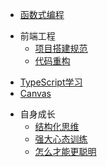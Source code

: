 * [函数式编程](functional-programming/%E5%87%BD%E6%95%B0%E5%BC%8F%E7%BC%96%E7%A8%8B.md)
- 前端工程
  - [项目搭建规范](project/project.md)
  - [代码重构](project/%E4%BB%A3%E7%A0%81%E9%87%8D%E6%9E%84.md)
* [TypeScript学习](typescript/typescript.md)
* [Canvas](Canvas)
- 自身成长
  - [结构化思维](be-better/%E7%BB%93%E6%9E%84%E5%8C%96%E6%80%9D%E7%BB%B4.md)
  - [强大心态训练](be-better/%E5%BC%BA%E5%A4%A7%E5%BF%83%E6%80%81%E8%AE%AD%E7%BB%83.md)
  - [怎么才能更聪明](be-better/%E6%80%8E%E4%B9%88%E6%89%8D%E8%83%BD%E6%9B%B4%E8%81%AA%E6%98%8E.md)